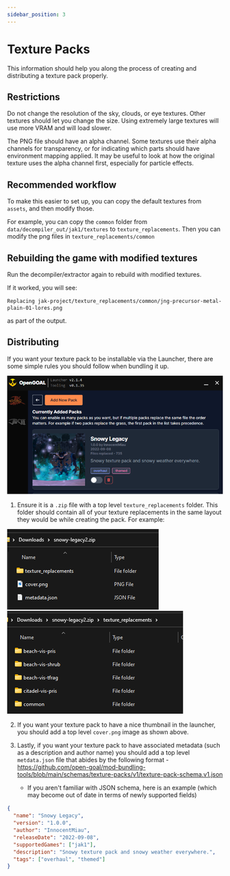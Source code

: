 ```yaml
---
sidebar_position: 3
---
```


# Texture Packs

This information should help you along the process of creating and distributing a texture pack properly.

## Restrictions

Do not change the resolution of the sky, clouds, or eye textures. Other textures should let you change the size. Using extremely large textures will use more VRAM and will load slower.

The PNG file should have an alpha channel. Some textures use their alpha channels for transparency, or for indicating which parts should have environment mapping applied. It may be useful to look at how the original texture uses the alpha channel first, especially for particle effects.

## Recommended workflow

To make this easier to set up, you can copy the default textures from `assets`, and then modify those.

For example, you can copy the `common` folder from `data/decompiler_out/jak1/textures` to `texture_replacements`. Then you can modify the png files in `texture_replacements/common`

## Rebuilding the game with modified textures

Run the decompiler/extractor again to rebuild with modified textures.

If it worked, you will see:

```
Replacing jak-project/texture_replacements/common/jng-precursor-metal-plain-01-lores.png
```

as part of the output.

## Distributing

If you want your texture pack to be installable via the Launcher, there are some simple rules you should follow when bundling it up.

![](./img/texture-packs.png)

1. Ensure it is a `.zip` file with a top level `texture_replacements` folder. This folder should contain all of your texture replacements in the same layout they would be while creating the pack. For example:

![](./img/texture-dir-example1.png)
![](./img/texture-dir-example2.png)

2. If you want your texture pack to have a nice thumbnail in the launcher, you should add a top level `cover.png` image as shown above.

3. Lastly, if you want your texture pack to have associated metadata (such as a description and author name) you should add a top level `metdata.json` file that abides by the following format - https://github.com/open-goal/mod-bundling-tools/blob/main/schemas/texture-packs/v1/texture-pack-schema.v1.json
   - If you aren't familiar with JSON schema, here is an example (which may become out of date in terms of newly supported fields)

```json
{
  "name": "Snowy Legacy",
  "version": "1.0.0",
  "author": "InnocentMiau",
  "releaseDate": "2022-09-08",
  "supportedGames": ["jak1"],
  "description": "Snowy texture pack and snowy weather everywhere.",
  "tags": ["overhaul", "themed"]
}
```

